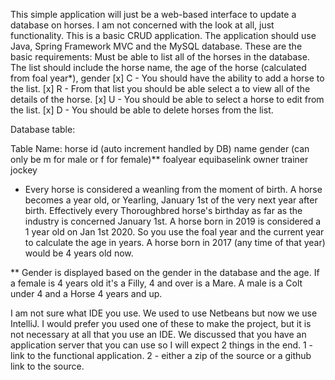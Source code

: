 This simple application will just be a web-based interface to update a database on horses. I am not concerned with the look at all, just functionality. This is a basic CRUD application. The application should use Java, Spring Framework MVC and the MySQL database.
These are the basic requirements:
Must be able to list all of the horses in the database. The list should include the horse name, the age of the horse (calculated from foal year*), gender
[x] C - You should have the ability to add a horse to the list.
[x] R - From that list you should be able select a to view all of the details of the horse.
[x] U - You should be able to select a horse to edit from the list.
[x] D - You should be able to delete horses from the list.

Database table:

Table Name: horse
id (auto increment handled by DB)
name
gender (can only be m for male or f for female)**
foalyear
equibaselink
owner
trainer
jockey

*  Every horse is considered a weanling from the moment of birth. A horse becomes a year old, or Yearling, January 1st of the very next year after birth. Effectively every Thoroughbred horse's birthday as far as the industry is concerned January 1st. A horse born in 2019 is considered a 1 year old on Jan 1st 2020. So you use the foal year and the current year to calculate the age in years. A horse born in 2017 (any time of that year) would be 4 years old now.

**  Gender is displayed based on the gender in the database and the age. If a female is 4 years old it's a Filly, 4 and over is a Mare. A male is a Colt under 4 and a Horse 4 years and up.

I am not sure what IDE you use. We used to use Netbeans but now we use IntelliJ. I would prefer you used one of these to make the project, but it is not necessary at all that you use an IDE. We discussed that you have an application server that you can use so I will expect 2 things in the end. 
1 - link to the functional application.
2 - either a zip of the source or a github link to the source.